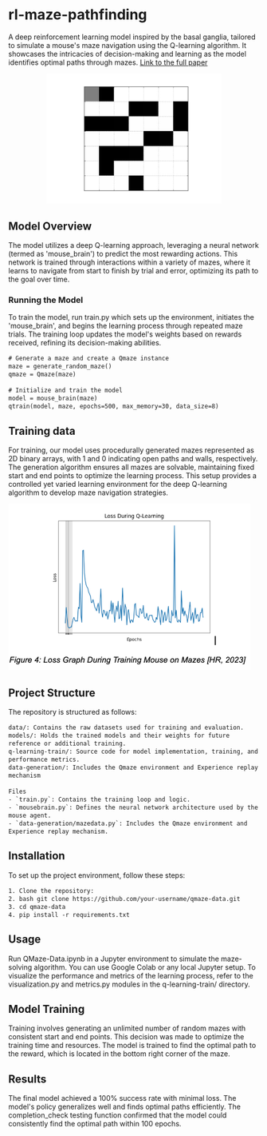 # rl-maze-pathfinding
A deep reinforcement learning model inspired by the basal ganglia, tailored to simulate a mouse's maze navigation using the Q-learning algorithm. It showcases the intricacies of decision-making and learning as the model identifies optimal paths through mazes.
[Link to the full paper](https://drive.google.com/file/d/1TbknNOv5Iaw_O57z21_kV5Qzrju_Vegv/view?usp=sharing)
<div align="center">
  <img src="./images/maze.gif" alt="Maze Visualization" width="350"/>
</div>

## Model Overview
The model utilizes a deep Q-learning approach, leveraging a neural network (termed as 'mouse_brain') to predict the most rewarding actions. This network is trained through interactions within a variety of mazes, where it learns to navigate from start to finish by trial and error, optimizing its path to the goal over time.
### Running the Model
To train the model, run train.py which sets up the environment, initiates the 'mouse_brain', and begins the learning process through repeated maze trials. The training loop updates the model's weights based on rewards received, refining its decision-making abilities.
```
# Generate a maze and create a Qmaze instance
maze = generate_random_maze()
qmaze = Qmaze(maze)

# Initialize and train the model
model = mouse_brain(maze)
qtrain(model, maze, epochs=500, max_memory=30, data_size=8)
```

## Training data 
For training, our model uses procedurally generated mazes represented as 2D binary arrays, with 1 and 0 indicating open paths and walls, respectively. The generation algorithm ensures all mazes are solvable, maintaining fixed start and end points to optimize the learning process. This setup provides a controlled yet varied learning environment for the deep Q-learning algorithm to develop maze navigation strategies. 

![](/images/loss.png)

## Project Structure
The repository is structured as follows:
```
data/: Contains the raw datasets used for training and evaluation.
models/: Holds the trained models and their weights for future reference or additional training.
q-learning-train/: Source code for model implementation, training, and performance metrics.
data-generation/: Includes the Qmaze environment and Experience replay mechanism

Files
- `train.py`: Contains the training loop and logic.
- `mousebrain.py`: Defines the neural network architecture used by the mouse agent.
- `data-generation/mazedata.py`: Includes the Qmaze environment and Experience replay mechanism.
```

## Installation
To set up the project environment, follow these steps:
```
1. Clone the repository:
2. bash git clone https://github.com/your-username/qmaze-data.git
3. cd qmaze-data
4. pip install -r requirements.txt
```

## Usage
Run QMaze-Data.ipynb in a Jupyter environment to simulate the maze-solving algorithm. You can use Google Colab or any local Jupyter setup.
To visualize the performance and metrics of the learning process, refer to the visualization.py and metrics.py modules in the q-learning-train/ directory.

## Model Training
Training involves generating an unlimited number of random mazes with consistent start and end points. This decision was made to optimize the training time and resources. The model is trained to find the optimal path to the reward, which is located in the bottom right corner of the maze.

## Results
The final model achieved a 100% success rate with minimal loss. The model's policy generalizes well and finds optimal paths efficiently. The completion_check testing function confirmed that the model could consistently find the optimal path within 100 epochs.



